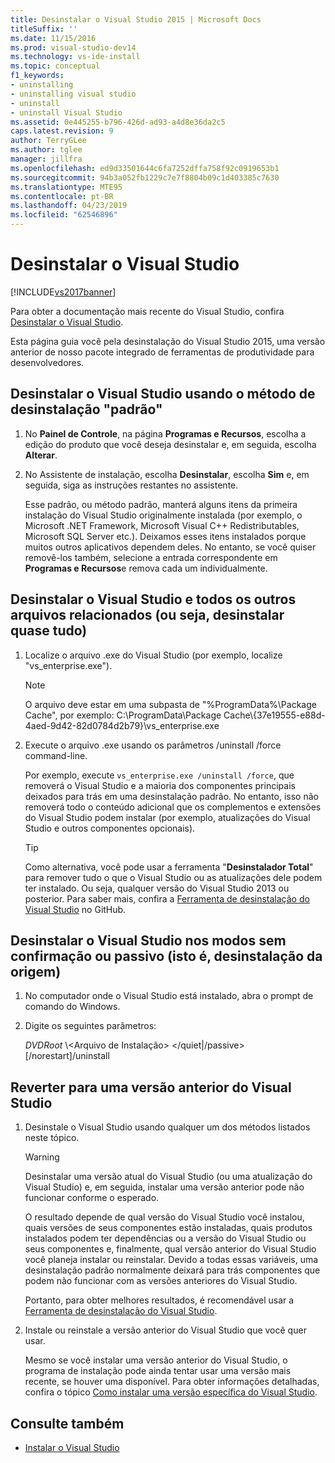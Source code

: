 ```yaml
---
title: Desinstalar o Visual Studio 2015 | Microsoft Docs
titleSuffix: ''
ms.date: 11/15/2016
ms.prod: visual-studio-dev14
ms.technology: vs-ide-install
ms.topic: conceptual
f1_keywords:
- uninstalling
- uninstalling visual studio
- uninstall
- uninstall Visual Studio
ms.assetid: 0e445255-b796-426d-ad93-a4d8e36da2c5
caps.latest.revision: 9
author: TerryGLee
ms.author: tglee
manager: jillfra
ms.openlocfilehash: ed9d33501644c6fa7252dffa758f92c0919653b1
ms.sourcegitcommit: 94b3a052fb1229c7e7f8804b09c1d403385c7630
ms.translationtype: MTE95
ms.contentlocale: pt-BR
ms.lasthandoff: 04/23/2019
ms.locfileid: "62546896"
---
```

# <a name="uninstall-visual-studio"></a>Desinstalar o Visual Studio
[!INCLUDE[vs2017banner](../includes/vs2017banner.md)]

Para obter a documentação mais recente do Visual Studio, confira [Desinstalar o Visual Studio](/visualstudio/install/uninstall-visual-studio).

Esta página guia você pela desinstalação do Visual Studio 2015, uma versão anterior de nosso pacote integrado de ferramentas de produtividade para desenvolvedores.

## <a name="uninstall-visual-studio-by-using-the-standard-uninstallation-method"></a>Desinstalar o Visual Studio usando o método de desinstalação "padrão"

1. No **Painel de Controle**, na página **Programas e Recursos**, escolha a edição do produto que você deseja desinstalar e, em seguida, escolha **Alterar**.

2. No Assistente de instalação, escolha **Desinstalar**, escolha **Sim** e, em seguida, siga as instruções restantes no assistente.

   Esse padrão, ou método padrão, manterá alguns itens da primeira instalação do Visual Studio originalmente instalada (por exemplo, o Microsoft .NET Framework, Microsoft Visual C++ Redistributables, Microsoft SQL Server etc.).   Deixamos esses itens instalados porque muitos outros aplicativos dependem deles. No entanto, se você quiser removê-los também, selecione a entrada correspondente em **Programas e Recursos**e remova cada um individualmente.

## <a name="uninstall-visual-studio-and-all-other-related-files-that-is-to-uninstall-almost-everything"></a>Desinstalar o Visual Studio e todos os outros arquivos relacionados (ou seja, desinstalar quase tudo)

1. Localize o arquivo .exe do Visual Studio (por exemplo, localize "vs_enterprise.exe").

    > [!NOTE]
    > O arquivo deve estar em uma subpasta de "%ProgramData%\Package Cache", por exemplo: C:\ProgramData\Package Cache\\{37e19555-e88d-4aed-9d42-82d0784d2b79}\vs_enterprise.exe

2. Execute o arquivo .exe usando os parâmetros /uninstall /force command-line.

     Por exemplo, execute ```vs_enterprise.exe /uninstall /force```, que removerá o Visual Studio e a maioria dos componentes principais deixados para trás em uma desinstalação padrão. No entanto, isso não removerá todo o conteúdo adicional que os complementos e extensões do Visual Studio podem instalar (por exemplo, atualizações do Visual Studio e outros componentes opcionais).

    > [!TIP]
    > Como alternativa, você pode usar a ferramenta "**Desinstalador Total**" para remover tudo o que o Visual Studio ou as atualizações dele podem ter instalado. Ou seja, qualquer versão do Visual Studio 2013 ou posterior. Para saber mais, confira a [Ferramenta de desinstalação do Visual Studio](https://github.com/Microsoft/VisualStudioUninstaller/releases) no GitHub.

## <a name="uninstall-visual-studio-in-silent-or-passive-modes-that-is-to-uninstall-from-source"></a>Desinstalar o Visual Studio nos modos sem confirmação ou passivo (isto é, desinstalação da origem)

1. No computador onde o Visual Studio está instalado, abra o prompt de comando do Windows.

2. Digite os seguintes parâmetros:

     *DVDRoot* \\<Arquivo de Instalação\> \</quiet&#124;/passive> [/norestart]/uninstall

## <a name="roll-back-to-a-previous-version-or-release-of--visual-studio"></a>Reverter para uma versão anterior do Visual Studio

1. Desinstale o Visual Studio usando qualquer um dos métodos listados neste tópico.

   > [!WARNING]
   > Desinstalar uma versão atual do Visual Studio (ou uma atualização do Visual Studio) e, em seguida, instalar uma versão anterior pode não funcionar conforme o esperado.
   >
   > O resultado depende de qual versão do Visual Studio você instalou, quais versões de seus componentes estão instaladas, quais produtos instalados podem ter dependências ou a versão do Visual Studio ou seus componentes e, finalmente, qual versão anterior do Visual Studio você planeja instalar ou reinstalar.  Devido a todas essas variáveis, uma desinstalação padrão normalmente deixará para trás componentes que podem não funcionar com as versões anteriores do Visual Studio.
   >
   > Portanto, para obter melhores resultados, é recomendável usar a [Ferramenta de desinstalação do Visual Studio](https://github.com/Microsoft/VisualStudioUninstaller/releases).

2. Instale ou reinstale a versão anterior do Visual Studio que você quer usar.

   Mesmo se você instalar uma versão anterior do Visual Studio, o programa de instalação pode ainda tentar usar uma versão mais recente, se houver uma disponível. Para obter informações detalhadas, confira o tópico [Como instalar uma versão específica do Visual Studio](../install/how-to-install-a-specific-release-of-visual-studio.md).

## <a name="see-also"></a>Consulte também

- [Instalar o Visual Studio](https://msdn.microsoft.com/library/e2h7fzkw.aspx)